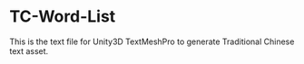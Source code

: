 # TC-Word-List
This is the text file for Unity3D TextMeshPro to generate Traditional Chinese text asset.
